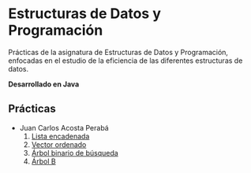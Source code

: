 # Estructuras de Datos y Programación

Prácticas de la asignatura de Estructuras de Datos y Programación, enfocadas en el estudio de la eficiencia de las diferentes estructuras de datos.

**Desarrollado en Java**

## Prácticas

* Juan Carlos Acosta Perabá
  1. [Lista encadenada](./JuanCarlosAcostaPeraba/ListaEncadenada/)
  2. [Vector ordenado](./JuanCarlosAcostaPeraba/VectorOrdenado/)
  3. [Árbol binario de búsqueda](./JuanCarlosAcostaPeraba/ArbolBinarioDeBusqueda/)
  4. [Árbol B](./JuanCarlosAcostaPeraba/ArbolB/)
